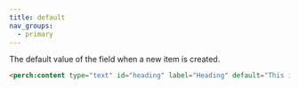 ```yaml
---
title: default
nav_groups:
  - primary
---
```


The default value of the field when a new item is created.

```html
<perch:content type="text" id="heading" label="Heading" default="This is the news">
```

